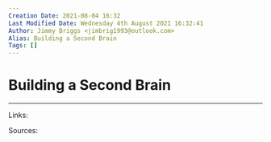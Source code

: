 ```yaml
---
Creation Date: 2021-08-04 16:32
Last Modified Date: Wednesday 4th August 2021 16:32:41
Author: Jimmy Briggs <jimbrig1993@outlook.com>
Alias: Building a Second Brain
Tags: []
---
```


# Building a Second Brain

***

Links: 

Sources:


